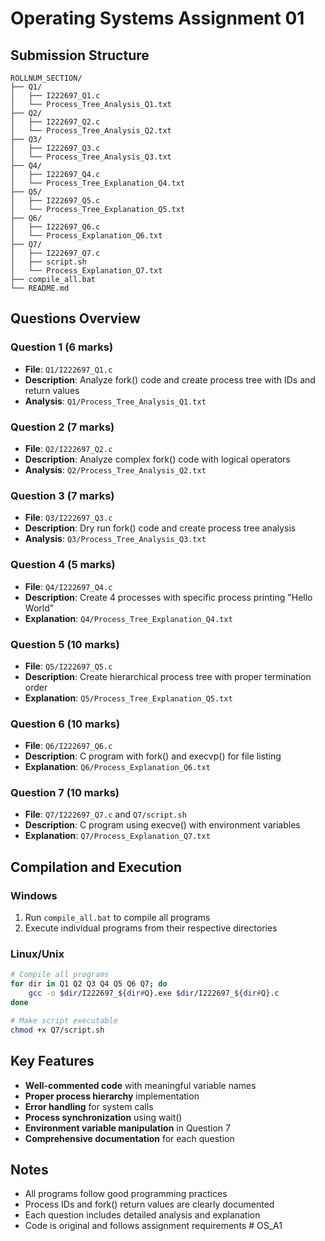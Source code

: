 # Operating Systems Assignment 01

## Submission Structure
```
ROLLNUM_SECTION/
├── Q1/
│   ├── I222697_Q1.c
│   └── Process_Tree_Analysis_Q1.txt
├── Q2/
│   ├── I222697_Q2.c
│   └── Process_Tree_Analysis_Q2.txt
├── Q3/
│   ├── I222697_Q3.c
│   └── Process_Tree_Analysis_Q3.txt
├── Q4/
│   ├── I222697_Q4.c
│   └── Process_Tree_Explanation_Q4.txt
├── Q5/
│   ├── I222697_Q5.c
│   └── Process_Tree_Explanation_Q5.txt
├── Q6/
│   ├── I222697_Q6.c
│   └── Process_Explanation_Q6.txt
├── Q7/
│   ├── I222697_Q7.c
│   ├── script.sh
│   └── Process_Explanation_Q7.txt
├── compile_all.bat
└── README.md
```

## Questions Overview

### Question 1 (6 marks)
- **File**: `Q1/I222697_Q1.c`
- **Description**: Analyze fork() code and create process tree with IDs and return values
- **Analysis**: `Q1/Process_Tree_Analysis_Q1.txt`

### Question 2 (7 marks)
- **File**: `Q2/I222697_Q2.c`
- **Description**: Analyze complex fork() code with logical operators
- **Analysis**: `Q2/Process_Tree_Analysis_Q2.txt`

### Question 3 (7 marks)
- **File**: `Q3/I222697_Q3.c`
- **Description**: Dry run fork() code and create process tree analysis
- **Analysis**: `Q3/Process_Tree_Analysis_Q3.txt`

### Question 4 (5 marks)
- **File**: `Q4/I222697_Q4.c`
- **Description**: Create 4 processes with specific process printing "Hello World"
- **Explanation**: `Q4/Process_Tree_Explanation_Q4.txt`

### Question 5 (10 marks)
- **File**: `Q5/I222697_Q5.c`
- **Description**: Create hierarchical process tree with proper termination order
- **Explanation**: `Q5/Process_Tree_Explanation_Q5.txt`

### Question 6 (10 marks)
- **File**: `Q6/I222697_Q6.c`
- **Description**: C program with fork() and execvp() for file listing
- **Explanation**: `Q6/Process_Explanation_Q6.txt`

### Question 7 (10 marks)
- **File**: `Q7/I222697_Q7.c` and `Q7/script.sh`
- **Description**: C program using execve() with environment variables
- **Explanation**: `Q7/Process_Explanation_Q7.txt`

## Compilation and Execution

### Windows
1. Run `compile_all.bat` to compile all programs
2. Execute individual programs from their respective directories

### Linux/Unix
```bash
# Compile all programs
for dir in Q1 Q2 Q3 Q4 Q5 Q6 Q7; do
    gcc -o $dir/I222697_${dir#Q}.exe $dir/I222697_${dir#Q}.c
done

# Make script executable
chmod +x Q7/script.sh
```

## Key Features

- **Well-commented code** with meaningful variable names
- **Proper process hierarchy** implementation
- **Error handling** for system calls
- **Process synchronization** using wait()
- **Environment variable manipulation** in Question 7
- **Comprehensive documentation** for each question

## Notes

- All programs follow good programming practices
- Process IDs and fork() return values are clearly documented
- Each question includes detailed analysis and explanation
- Code is original and follows assignment requirements
#   O S _ A 1  
 